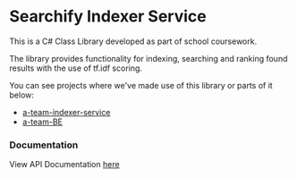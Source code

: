 # Searchify Indexer Service


This is a C# Class Library developed as part of school coursework.

The library provides functionality for indexing, searching and ranking found results with the use of tf.idf scoring.

You can see projects where we've made use of this library or parts of it below:
- [a-team-indexer-service](https://github.com/oluwafenyi/a-team-indexer-service)
- [a-team-BE](https://github.com/isaaccodekill/a-team-BE)

### Documentation
View API Documentation [here](https://oluwafenyi.github.io/searchify-engine/api/index.html)
